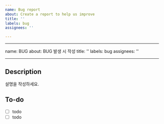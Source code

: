```yaml
---
name: Bug report
about: Create a report to help us improve
title: ''
labels: bug
assignees: ''

---
```


---
name: BUG
about: BUG 발생 시 작성
title: ''
labels: bug
assignees: ''

---

## Description
설명을 작성하세요.

## To-do
- [ ] todo
- [ ] todo
